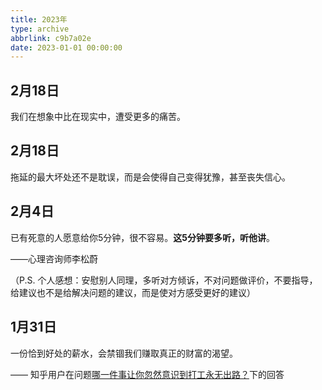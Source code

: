 ```yaml
---
title: 2023年
type: archive
abbrlink: c9b7a02e
date: 2023-01-01 00:00:00
---
```


## 2月18日

我们在想象中比在现实中，遭受更多的痛苦。

## 2月18日

拖延的最大坏处还不是耽误，而是会使得自己变得犹豫，甚至丧失信心。

## 2月4日

已有死意的人愿意给你5分钟，很不容易。**这5分钟要多听，听他讲**。

——心理咨询师李松蔚

（P.S. 个人感想：安慰别人同理，多听对方倾诉，不对问题做评价，不要指导，给建议也不是给解决问题的建议，而是使对方感受更好的建议）

## 1月31日

一份恰到好处的薪水，会禁锢我们赚取真正的财富的渴望。

—— 知乎用户在问题[哪一件事让你忽然意识到打工永无出路？](https://www.zhihu.com/question/569367241/answer/2865090721)下的回答